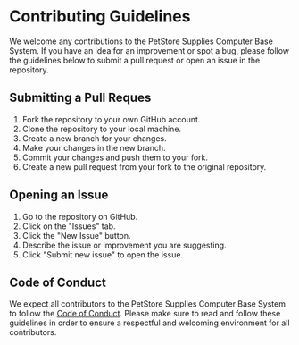 <h1>Contributing Guidelines</h1>
We welcome any contributions to the PetStore Supplies Computer Base System. If you have an idea for an improvement or spot a bug, please follow the guidelines below to submit a pull request or open an issue in the repository.

<h2>Submitting a Pull Reques</h2>
<ol>
  <li>Fork the repository to your own GitHub account.</li>
  <li>Clone the repository to your local machine.</li>
  <li>Create a new branch for your changes.</li>
  <li>Make your changes in the new branch.</li>
  <li>Commit your changes and push them to your fork.</li>
  <li>Create a new pull request from your fork to the original repository.</li>
</ol>

<h2>Opening an Issue</h2>
<ol>
  <li>Go to the repository on GitHub.</li>
  <li>Click on the "Issues" tab.</li>
  <li>Click the "New Issue" button.</li>
  <li>Describe the issue or improvement you are suggesting.</li>
  <li>Click "Submit new issue" to open the issue.</li>
</ol>

<h2>Code of Conduct</h2>
We expect all contributors to the PetStore Supplies Computer Base System to follow the <a href = "CODE_OF_CONDUCT.md">Code of Conduct</a>. Please make sure to read and follow these guidelines in order to ensure a respectful and welcoming environment for all contributors.
